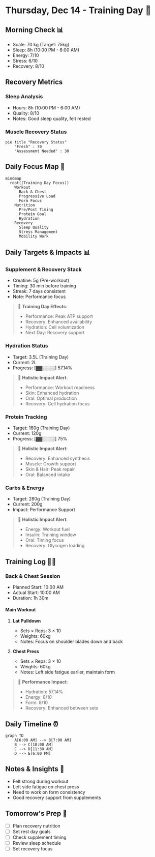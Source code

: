 # Thursday, Dec 14 - Training Day 💪

## Morning Check 📊
- Scale: 70 kg (Target: 75kg)
- Sleep: 8h (10:00 PM - 6:00 AM)
- Energy: 7/10
- Stress: 6/10
- Recovery: 8/10

## Recovery Metrics 
### Sleep Analysis
- Hours: 8h (10:00 PM - 6:00 AM)
- Quality: 8/10
- Notes: Good sleep quality, felt rested

### Muscle Recovery Status
```mermaid
pie title "Recovery Status"
    "Fresh" : 70
    "Assessment Needed" : 30
```

## Daily Focus Map 🎯
```mermaid
mindmap
  root((Training Day Focus))
    Workout
      Back & Chest
      Progressive Load
      Form Focus
    Nutrition
      Pre/Post Timing
      Protein Goal
      Hydration
    Recovery
      Sleep Quality
      Stress Management
      Mobility Work
```

## Daily Targets & Impacts 📊

### Supplement & Recovery Stack
- Creatine: 5g (Pre-workout)
- Timing: 30 min before training
- Streak: 7 days consistent
- Note: Performance focus

> 🎯 **Training Day Effects**:
> - Performance: Peak ATP support
> - Recovery: Enhanced availability
> - Hydration: Cell volumization
> - Next Day: Recovery support

### Hydration Status
- Target: 3.5L (Training Day)
- Current: 2L
- Progress: [▓▓░░░░] 57.14%

> 🎯 **Holistic Impact Alert**:
> - Performance: Workout readiness
> - Skin: Enhanced hydration
> - Oral: Optimal production
> - Recovery: Cell hydration focus

### Protein Tracking
- Target: 160g (Training Day)
- Current: 120g
- Progress: [▓▓░░░░] 75%

> 🎯 **Holistic Impact Alert**:
> - Recovery: Enhanced synthesis
> - Muscle: Growth support
> - Skin & Hair: Peak repair
> - Oral: Balanced intake

### Carbs & Energy
- Target: 280g (Training Day)
- Current: 200g
- Impact: Performance Support

> 🎯 **Holistic Impact Alert**:
> - Energy: Workout fuel
> - Insulin: Training window
> - Oral: Timing focus
> - Recovery: Glycogen loading

## Training Log 🏋️‍♂️
### Back & Chest Session
- Planned Start: 10:00 AM
- Actual Start: 10:00 AM
- Duration: 1h 30m

#### Main Workout
1. **Lat Pulldown**
   - Sets × Reps: 3 × 10
   - Weights: 60kg
   - Notes: Focus on shoulder blades down and back

2. **Chest Press**
   - Sets × Reps: 3 × 10
   - Weights: 60kg
   - Notes: Left side fatigue earlier, maintain form

> 🎯 **Performance Impact**:
> - Hydration: 57.14%
> - Energy: 8/10
> - Form: 8/10
> - Recovery: Enhanced between sets

## Daily Timeline ⏰
```mermaid
graph TD
    A[6:00 AM] --> B[7:00 AM]
    B --> C[10:00 AM]
    C --> D[11:30 AM]
    D --> E[6:00 PM]
```

## Notes & Insights 💭
- Felt strong during workout
- Left side fatigue on chest press
- Need to work on form consistency
- Good recovery support from supplements

## Tomorrow's Prep 🎯
- [ ] Plan recovery nutrition
- [ ] Set rest day goals
- [ ] Check supplement timing
- [ ] Review sleep schedule
- [ ] Set recovery focus
